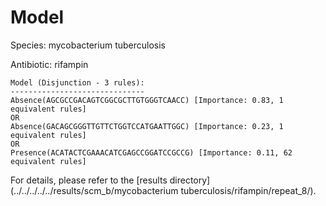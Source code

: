 
# Model

Species: mycobacterium tuberculosis

Antibiotic: rifampin

```
Model (Disjunction - 3 rules):
------------------------------
Absence(AGCGCCGACAGTCGGCGCTTGTGGGTCAACC) [Importance: 0.83, 1 equivalent rules]
OR
Absence(GACAGCGGGTTGTTCTGGTCCATGAATTGGC) [Importance: 0.23, 1 equivalent rules]
OR
Presence(ACATACTCGAAACATCGAGCCGGATCCGCCG) [Importance: 0.11, 62 equivalent rules]

```

For details, please refer to the [results directory](../../../../../results/scm_b/mycobacterium tuberculosis/rifampin/repeat_8/).

